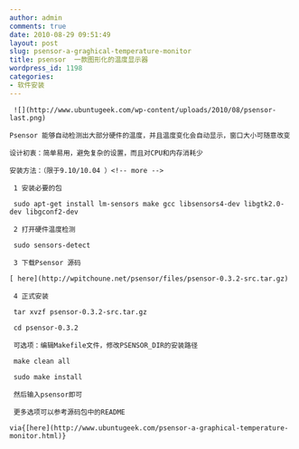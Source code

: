 ```yaml
---
author: admin
comments: true
date: 2010-08-29 09:51:49
layout: post
slug: psensor-a-graghical-temperature-monitor
title: psensor  一款图形化的温度显示器
wordpress_id: 1198
categories:
- 软件安装
---
```


	 ![](http://www.ubuntugeek.com/wp-content/uploads/2010/08/psensor-last.png)

	Psensor 能够自动检测出大部分硬件的温度，并且温度变化会自动显示，窗口大小可随意改变

	设计初衷：简单易用，避免复杂的设置，而且对CPU和内存消耗少

	安装方法：（限于9.10/10.04 ）<!-- more -->

	 1 安装必要的包

	 sudo apt-get install lm-sensors make gcc libsensors4-dev libgtk2.0-dev libgconf2-dev

	 2 打开硬件温度检测

	 sudo sensors-detect

	 3 下载Psensor 源码

	[ here](http://wpitchoune.net/psensor/files/psensor-0.3.2-src.tar.gz)

	 4 正式安装

	 tar xvzf psensor-0.3.2-src.tar.gz

	 cd psensor-0.3.2

	 可选项：编辑Makefile文件，修改PSENSOR_DIR的安装路径

	 make clean all

	 sudo make install 

	 然后输入psensor即可

	 更多选项可以参考源码包中的README

	via{[here](http://www.ubuntugeek.com/psensor-a-graphical-temperature-monitor.html)}

